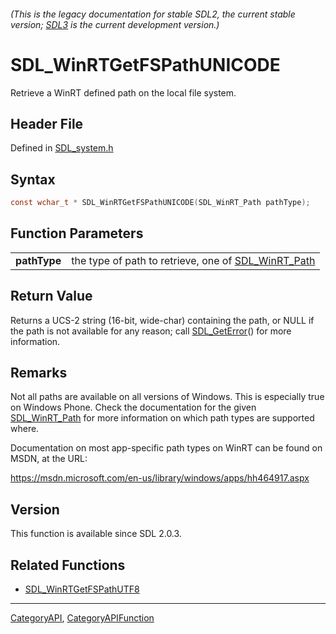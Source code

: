 ###### (This is the legacy documentation for stable SDL2, the current stable version; [SDL3](https://wiki.libsdl.org/SDL3/) is the current development version.)
# SDL_WinRTGetFSPathUNICODE

Retrieve a WinRT defined path on the local file system.

## Header File

Defined in [SDL_system.h](https://github.com/libsdl-org/SDL/blob/SDL2/include/SDL_system.h)

## Syntax

```c
const wchar_t * SDL_WinRTGetFSPathUNICODE(SDL_WinRT_Path pathType);

```

## Function Parameters

|                  |                                                                       |
| ---------------- | --------------------------------------------------------------------- |
| **pathType**     | the type of path to retrieve, one of [SDL_WinRT_Path](SDL_WinRT_Path) |

## Return Value

Returns a UCS-2 string (16-bit, wide-char) containing the path, or NULL if
the path is not available for any reason; call
[SDL_GetError](SDL_GetError)() for more information.

## Remarks

Not all paths are available on all versions of Windows. This is especially
true on Windows Phone. Check the documentation for the given
[SDL_WinRT_Path](SDL_WinRT_Path) for more information on which path types
are supported where.

Documentation on most app-specific path types on WinRT can be found on
MSDN, at the URL:

https://msdn.microsoft.com/en-us/library/windows/apps/hh464917.aspx

## Version

This function is available since SDL 2.0.3.

## Related Functions

* [SDL_WinRTGetFSPathUTF8](SDL_WinRTGetFSPathUTF8)

----
[CategoryAPI](CategoryAPI), [CategoryAPIFunction](CategoryAPIFunction)


